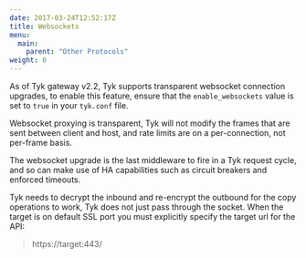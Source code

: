 ```yaml
---
date: 2017-03-24T12:52:17Z
title: Websockets
menu:
  main:
    parent: "Other Protocols"
weight: 0 
---
```


As of Tyk gateway v2.2, Tyk supports transparent websocket connection upgrades, to enable this feature, ensure that the `enable_websockets` value is set to `true` in your `tyk.conf` file.

Websocket proxying is transparent, Tyk will not modify the frames that are sent between client and host, and rate limits are on a per-connection, not per-frame basis.

The websocket upgrade is the last middleware to fire in a Tyk request cycle, and so can make use of HA capabilities such as circuit breakers and enforced timeouts.

Tyk needs to decrypt the inbound and re-encrypt the outbound for the copy operations to work, Tyk does not just pass through the socket. When the target is on default SSL port you must explicitly specify the target url for the API:

> https://target:443/

